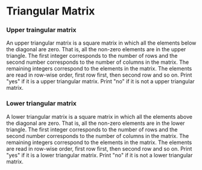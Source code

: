 # Triangular Matrix

### Upper traingular matrix

An upper triangular matrix is a square matrix in which all the elements below the diagonal are zero. That is, all the non-zero elements are in the upper triangle.
The first integer corresponds to the number of rows and the second number corresponds to the number of columns in the matrix. The remaining integers correspond to the elements in the matrix. The elements are read in row-wise order, first row first, then second row and so on.
Print "yes" if it is a upper triangular matrix. Print "no" if it is not a upper triangular matrix.

### Lower triangular matrix

A lower triangular matrix is a square matrix in which all the elements above the diagonal are zero. That is, all the non-zero elements are in the lower triangle.
The first integer corresponds to the number of rows and the second number corresponds to the number of columns in the matrix. The remaining integers correspond to the elements in the matrix. The elements are read in row-wise order, first row first, then second row and so on.
Print "yes" if it is a lower triangular matrix. Print "no" if it is not a lower triangular matrix.
